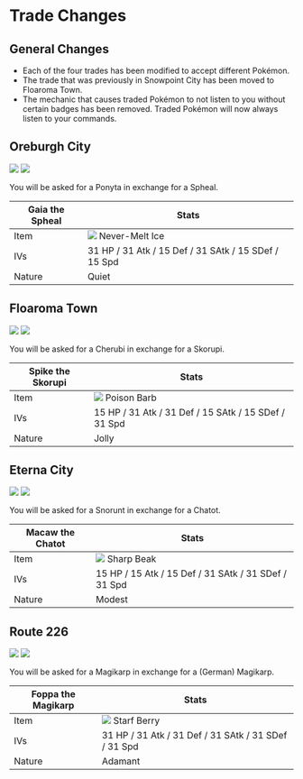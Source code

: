 # Trade Changes

## General Changes
- Each of the four trades has been modified to accept different Pokémon.
- The trade that was previously in Snowpoint City has been moved to Floaroma Town.
- The mechanic that causes traded Pokémon to not listen to you without certain badges has been removed. Traded Pokémon will now always listen to your commands.

## Oreburgh City
![][077] ![][363]

You will be asked for a Ponyta in exchange for a Spheal.

Gaia the Spheal   | Stats
---               | ---
Item              | ![][never-melt-ice] Never-Melt Ice
IVs               | 31 HP / 31 Atk / 15 Def / 31 SAtk / 15 SDef / 15 Spd
Nature            | Quiet


## Floaroma Town
![][420] ![][451]

You will be asked for a Cherubi in exchange for a Skorupi.

Spike the Skorupi | Stats
---               | ---
Item              | ![][poison-barb] Poison Barb
IVs               | 15 HP / 31 Atk / 31 Def / 15 SAtk / 15 SDef / 31 Spd
Nature            | Jolly

## Eterna City
![][361] ![][441]

You will be asked for a Snorunt in exchange for a Chatot.

Macaw the Chatot | Stats
---              | ---
Item             | ![][sharp-beak] Sharp Beak
IVs              | 15 HP / 15 Atk / 15 Def / 31 SAtk / 31 SDef / 31 Spd
Nature           | Modest

## Route 226
![][129] ![][129]

You will be asked for a Magikarp in exchange for a (German) Magikarp.

Foppa the Magikarp | Stats
---                | ---
Item               | ![][starf-berry] Starf Berry
IVs                | 31 HP / 31 Atk / 31 Def / 31 SAtk / 31 SDef / 31 Spd
Nature             | Adamant


[never-melt-ice]: /img/items/never-melt-ice.png
[poison-barb]: /img/items/poison-barb.png
[sharp-beak]: /img/items/sharp-beak.png
[starf-berry]: /img/items/starf-berry.png
[077]: /img/pokemon/077.png
[129]: /img/pokemon/129.png
[361]: /img/pokemon/361.png
[363]: /img/pokemon/363.png
[420]: /img/pokemon/420.png
[441]: /img/pokemon/441.png
[451]: /img/pokemon/451.png

